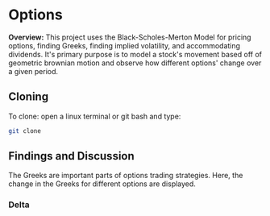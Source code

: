 # Options

**Overview:** This project uses the Black-Scholes-Merton Model  for pricing options, finding Greeks, finding implied volatility, and accommodating dividends. It's primary purpose is to model a stock's movement based off of geometric brownian motion and observe how different options' change over a given period.

## Cloning

To clone: open a linux terminal or git bash and type:
```bash
git clone
```

## Findings and Discussion

The Greeks are important parts of options trading strategies. Here, the change in the Greeks for different options are displayed.

### Delta
